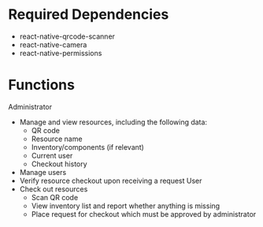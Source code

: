 # Required Dependencies
- react-native-qrcode-scanner
- react-native-camera
- react-native-permissions

# Functions
Administrator
- Manage and view resources, including the following data:
  - QR code
  - Resource name
  - Inventory/components (if relevant)
  - Current user
  - Checkout history
- Manage users
- Verify resource checkout upon receiving a request
User
- Check out resources
  - Scan QR code
  - View inventory list and report whether anything is missing
  - Place request for checkout which must be approved by administrator
